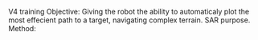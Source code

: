 V4 training
Objective:  Giving the robot the ability to automaticaly plot the most effecient path to a target,
            navigating complex terrain. SAR purpose. 
Method:
